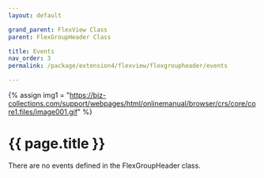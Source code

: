 ```yaml
---
layout: default

grand_parent: FlexView Class
parent: FlexGroupHeader Class

title: Events
nav_order: 3
permalink: /package/extension4/flexview/flexgroupheader/events

---
```

{% assign img1 = "https://biz-collections.com/support/webpages/html/onlinemanual/browser/crs/core/core1.files/image001.gif" %}


# {{ page.title }}

There are no events defined in the FlexGroupHeader class.